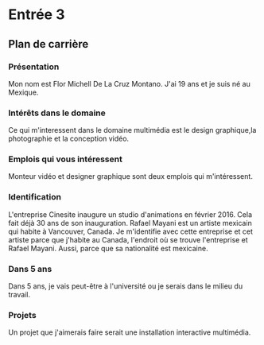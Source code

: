 # Entrée 3
## Plan de carrière

### Présentation
Mon nom est Flor Michell De La Cruz Montano. J'ai 19 ans et je suis né au Mexique.
### Intérêts dans le domaine
Ce qui m'interessent dans le domaine multimédia est le design graphique,la photographie et la conception vidéo.

### Emplois qui vous intéressent
Monteur vidéo et designer graphique sont deux emplois qui m'intéressent.

### Identification
L'entreprise Cinesite inaugure un studio d'animations en février 2016. Cela fait déjà 30 ans de son inauguration. Rafael Mayani est un artiste mexicain qui habite à Vancouver, Canada. Je m'identifie avec cette entreprise et cet artiste parce que j'habite au Canada, l'endroit où se trouve l'entreprise et Rafael Mayani. Aussi, parce que sa nationalité est mexicaine.

### Dans 5 ans
Dans 5 ans, je vais peut-être à l'université ou je serais dans le milieu du travail.
### Projets
Un projet que j'aimerais faire serait une installation interactive multimédia.
